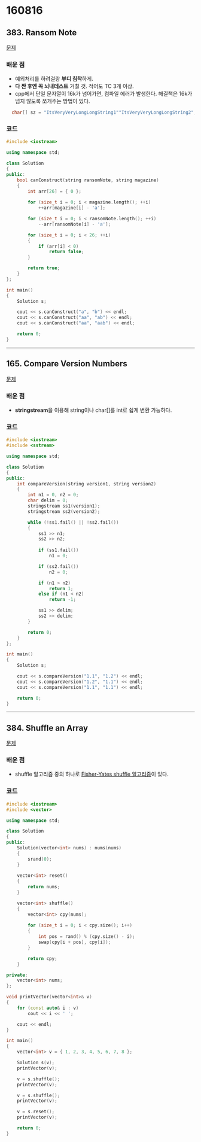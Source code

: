 # 160816

## 383. Ransom Note

[문제](https://leetcode.com/problems/ransom-note/)

### 배운 점

  * 예외처리를 하려걸랑 **부디 침착**하게.
  * **다 짠 후엔 꼭 뇌내테스트** 거칠 것. 적어도 TC 3개 이상.
  * cpp에서 단일 문자열이 16k가 넘어가면, 컴파일 에러가 발생한다. 해결책은 16k가 넘지 않도록 쪼개주는 방법이 있다.
```cpp
  char[] sz = "ItsVeryVeryLongLongString1""ItsVeryVeryLongLongString2";
```

### 코드

```cpp
#include <iostream>

using namespace std;

class Solution
{
public:
    bool canConstruct(string ransomNote, string magazine)
    {
        int arr[26] = { 0 };
        
        for (size_t i = 0; i < magazine.length(); ++i)
            ++arr[magazine[i] - 'a'];

        for (size_t i = 0; i < ransomNote.length(); ++i)
            --arr[ransomNote[i] - 'a'];

        for (size_t i = 0; i < 26; ++i)
        {
            if (arr[i] < 0)
                return false;
        }

        return true;
    }
};

int main()
{
    Solution s;

    cout << s.canConstruct("a", "b") << endl;
    cout << s.canConstruct("aa", "ab") << endl;
    cout << s.canConstruct("aa", "aab") << endl;

    return 0;
}
```

---

## 165. Compare Version Numbers

[문제](https://leetcode.com/problems/compare-version-numbers/)

### 배운 점

  * **stringstream**을 이용해 string이나 char[]를 int로 쉽게 변환 가능하다.

### 코드

```cpp
#include <iostream>
#include <sstream>

using namespace std;

class Solution
{
public:
    int compareVersion(string version1, string version2)
    {
        int n1 = 0, n2 = 0;
        char delim = 0;
        stringstream ss1(version1);
        stringstream ss2(version2);

        while (!ss1.fail() || !ss2.fail())
        {
            ss1 >> n1;
            ss2 >> n2;
            
            if (ss1.fail())
                n1 = 0;

            if (ss2.fail())
                n2 = 0;

            if (n1 > n2)
                return 1;
            else if (n1 < n2)
                return -1;

            ss1 >> delim;
            ss2 >> delim;
        }

        return 0;
    }
};

int main()
{
    Solution s;

    cout << s.compareVersion("1.1", "1.2") << endl;
    cout << s.compareVersion("1.2", "1.1") << endl;
    cout << s.compareVersion("1.1", "1.1") << endl;

    return 0;
}
```

---

## 384. Shuffle an Array

[문제](https://leetcode.com/problems/shuffle-an-array/)

### 배운 점

  * shuffle 알고리즘 중의 하나로 [Fisher-Yates shuffle 알고리즘](https://en.wikipedia.org/wiki/Fisher%E2%80%93Yates_shuffle)이 있다.

### 코드

```cpp
#include <iostream>
#include <vector>

using namespace std;

class Solution
{
public:
    Solution(vector<int> nums) : nums(nums)
    {
        srand(0);
    }
    
    vector<int> reset()
    {
        return nums;
    }

    vector<int> shuffle()
    {
        vector<int> cpy(nums);
        
        for (size_t i = 0; i < cpy.size(); i++)
        {
            int pos = rand() % (cpy.size() - i);
            swap(cpy[i + pos], cpy[i]);
        }

        return cpy;
    }

private:
    vector<int> nums;
};

void printVector(vector<int>& v)
{
    for (const auto& i : v)
        cout << i << ' ';

    cout << endl;
}

int main()
{
    vector<int> v = { 1, 2, 3, 4, 5, 6, 7, 8 };

    Solution s(v);
    printVector(v);

    v = s.shuffle();
    printVector(v);

    v = s.shuffle();
    printVector(v);

    v = s.reset();
    printVector(v);

    return 0;
}
```
